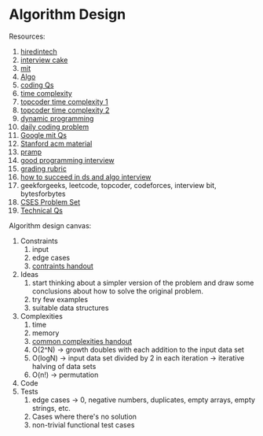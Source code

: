 # Algorithm Design

Resources:

1. [hiredintech](https://www.hiredintech.com)
2. [interview cake](http://interviewcake.com/coding-interview-tips)
3. [mit](http://courses.csail.mit.edu/iap/interview/materials.php)
4. [Algo](https://www.youtube.com/user/tusharroy2525/playlists)
5. [coding Qs](https://www.byte-by-byte.com/wp-content/uploads/2019/01/50-Coding-Interview-Questions.pdf)
6. [time complexity](https://rob-bell.net/2009/06/a-beginners-guide-to-big-o-notation/)
7. [topcoder time complexity 1](https://www.topcoder.com/community/competitive-programming/tutorials/computational-complexity-section-1/)
8. [topcoder time complexity 2](https://www.topcoder.com/community/competitive-programming/tutorials/computational-complexity-section-2/)
9. [dynamic programming](https://www.topcoder.com/community/competitive-programming/tutorials/dynamic-programming-from-novice-to-advanced/)
10. [daily coding problem](https://www.dailycodingproblem.com/?ref=csdojo)
11. [Google mit Qs](http://courses.csail.mit.edu/iap/interview/materials.php)
12. [Stanford acm material](https://github.com/jaehyunp/stanfordacm)
13. [pramp](https://blog.pramp.com/)
14. [good programming interview](http://www.lihaoyi.com/post/HowtoconductagoodProgrammingInterview.html)
15. [grading rubric](https://medium.engineering/engineering-interviews-grading-rubric-8b409bec021f)
16. [how to succeed in ds and algo interview](https://blog.pramp.com/how-to-succeed-in-data-structures-and-algorithms-interview-2ad1a28041b6)
17. geekforgeeks, leetcode, topcoder, codeforces, interview bit, bytesforbytes
18. [CSES Problem Set](https://cses.fi/problemset/)
19. [Technical Qs](http://memex.cc/Technical_interview)

Algorithm design canvas:

1. Constraints
    1. input
    2. edge cases
    3. [contraints handout](https://www.hiredintech.com/the-common-constraints-handout.pdf)
2. Ideas
    1. start thinking about a simpler version of the problem and draw some conclusions about how to solve the original problem.
    2. try few examples
    3. suitable data structures
3. Complexities
    1. time
    2. memory
    3. [common complexities handout](https://www.hiredintech.com/the-common-comlexities-handout.pdf)
    4. O(2^N) → growth doubles with each addition to the input data set
    5. O(logN) → input data set divided by 2 in each iteration → iterative halving of data sets
    6. O(n!) → permutation
4. Code
5. Tests
    1. edge cases → 0, negative numbers, duplicates, empty arrays, empty strings, etc.
    2. Cases where there's no solution
    3. non-trivial functional test cases
